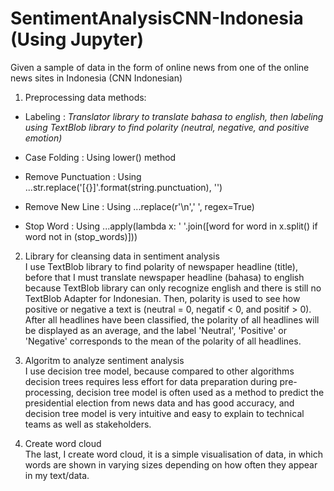 # SentimentAnalysisCNN-Indonesia (Using Jupyter)
Given a sample of data in the form of online news from one of the online news sites in Indonesia (CNN Indonesian)

1. Preprocessing data methods:
- Labeling            : <i>Translator library to translate bahasa to english, then labeling using TextBlob library to find polarity (neutral, negative, and positive                           emotion)</i>
                          
- Case Folding        : Using lower() method
- Remove Punctuation  : Using ...str.replace('[{}]'.format(string.punctuation), '')
- Remove New Line     : Using ...replace(r'\n',' ', regex=True)
- Stop Word           : Using ...apply(lambda x: ' '.join([word for word in x.split() if word not in (stop_words)]))

2. Library for cleansing data in sentiment analysis<br>
I use TextBlob library to find polarity of newspaper headline (title), before that I must translate newspaper headline (bahasa) to english because TextBlob library can only recognize english and there is still no TextBlob Adapter for Indonesian. Then, polarity is used to see how positive or negative a text is (neutral = 0, negatif < 0, and positif > 0). After all headlines have been classified, the polarity of all headlines will be displayed as an average, and the label 'Neutral', 'Positive' or 'Negative' corresponds to the mean of the polarity of all headlines.

3. Algoritm to analyze sentiment analysis<br>
I use decision tree model, because compared to other algorithms decision trees requires less effort for data preparation during pre-processing, decision tree model is often used as a method to predict the presidential election from news data and has good accuracy, and decision tree model is very intuitive and easy to explain to technical teams as well as stakeholders.

4. Create word cloud<br>
The last, I create word cloud, it is a simple visualisation of data, in which words are shown in varying sizes depending on how often they appear in my text/data.

